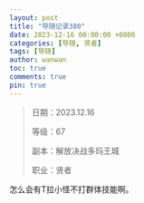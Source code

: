 ```yaml
---
layout: post
title: "导随记录380"
date: 2023-12-16 00:00:00 +0800
categories: [导随, 贤者]
tags: [导随]
author: wanwan
toc: true
comments: true
pin: true
---
```

> 日期：2023.12.16
>
> 等级：67
>
> 副本：解放决战多玛王城
>
> 职业：贤者

怎么会有T拉小怪不打群体技能啊。